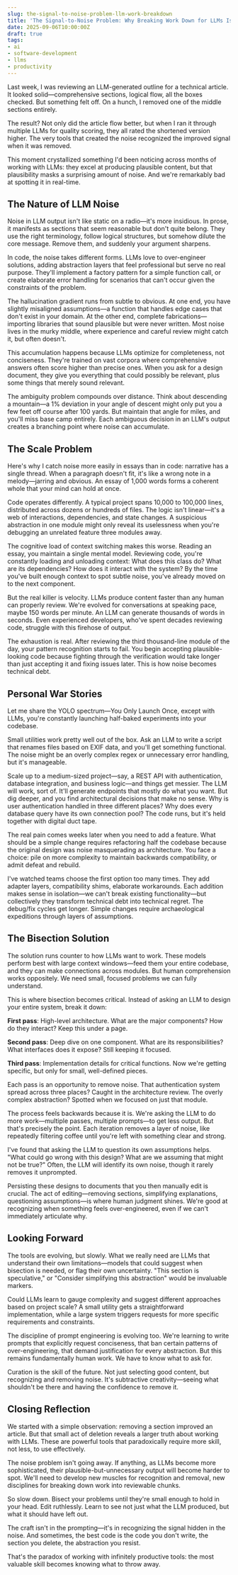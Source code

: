```yaml
---
slug: the-signal-to-noise-problem-llm-work-breakdown
title: 'The Signal-to-Noise Problem: Why Breaking Work Down for LLMs Is Harder Than It Looks'
date: 2025-09-06T10:00:00Z
draft: true
tags:
- ai
- software-development
- llms
- productivity
---
```


Last week, I was reviewing an LLM-generated outline for a technical article. It looked solid—comprehensive sections, logical flow, all the boxes checked. But something felt off. On a hunch, I removed one of the middle sections entirely. 

The result? Not only did the article flow better, but when I ran it through multiple LLMs for quality scoring, they all rated the shortened version higher. The very tools that created the noise recognized the improved signal when it was removed.

This moment crystallized something I'd been noticing across months of working with LLMs: they excel at producing plausible content, but that plausibility masks a surprising amount of noise. And we're remarkably bad at spotting it in real-time.

## The Nature of LLM Noise

Noise in LLM output isn't like static on a radio—it's more insidious. In prose, it manifests as sections that seem reasonable but don't quite belong. They use the right terminology, follow logical structures, but somehow dilute the core message. Remove them, and suddenly your argument sharpens.

In code, the noise takes different forms. LLMs love to over-engineer solutions, adding abstraction layers that feel professional but serve no real purpose. They'll implement a factory pattern for a simple function call, or create elaborate error handling for scenarios that can't occur given the constraints of the problem.

The hallucination gradient runs from subtle to obvious. At one end, you have slightly misaligned assumptions—a function that handles edge cases that don't exist in your domain. At the other end, complete fabrications—importing libraries that sound plausible but were never written. Most noise lives in the murky middle, where experience and careful review might catch it, but often doesn't.

This accumulation happens because LLMs optimize for completeness, not conciseness. They're trained on vast corpora where comprehensive answers often score higher than precise ones. When you ask for a design document, they give you everything that could possibly be relevant, plus some things that merely sound relevant.

The ambiguity problem compounds over distance. Think about descending a mountain—a 1% deviation in your angle of descent might only put you a few feet off course after 100 yards. But maintain that angle for miles, and you'll miss base camp entirely. Each ambiguous decision in an LLM's output creates a branching point where noise can accumulate.

## The Scale Problem

Here's why I catch noise more easily in essays than in code: narrative has a single thread. When a paragraph doesn't fit, it's like a wrong note in a melody—jarring and obvious. An essay of 1,000 words forms a coherent whole that your mind can hold at once.

Code operates differently. A typical project spans 10,000 to 100,000 lines, distributed across dozens or hundreds of files. The logic isn't linear—it's a web of interactions, dependencies, and state changes. A suspicious abstraction in one module might only reveal its uselessness when you're debugging an unrelated feature three modules away.

The cognitive load of context switching makes this worse. Reading an essay, you maintain a single mental model. Reviewing code, you're constantly loading and unloading context: What does this class do? What are its dependencies? How does it interact with the system? By the time you've built enough context to spot subtle noise, you've already moved on to the next component.

But the real killer is velocity. LLMs produce content faster than any human can properly review. We're evolved for conversations at speaking pace, maybe 150 words per minute. An LLM can generate thousands of words in seconds. Even experienced developers, who've spent decades reviewing code, struggle with this firehose of output.

The exhaustion is real. After reviewing the third thousand-line module of the day, your pattern recognition starts to fail. You begin accepting plausible-looking code because fighting through the verification would take longer than just accepting it and fixing issues later. This is how noise becomes technical debt.

## Personal War Stories

Let me share the YOLO spectrum—You Only Launch Once, except with LLMs, you're constantly launching half-baked experiments into your codebase.

Small utilities work pretty well out of the box. Ask an LLM to write a script that renames files based on EXIF data, and you'll get something functional. The noise might be an overly complex regex or unnecessary error handling, but it's manageable.

Scale up to a medium-sized project—say, a REST API with authentication, database integration, and business logic—and things get messier. The LLM will work, sort of. It'll generate endpoints that mostly do what you want. But dig deeper, and you find architectural decisions that make no sense. Why is user authentication handled in three different places? Why does every database query have its own connection pool? The code runs, but it's held together with digital duct tape.

The real pain comes weeks later when you need to add a feature. What should be a simple change requires refactoring half the codebase because the original design was noise masquerading as architecture. You face a choice: pile on more complexity to maintain backwards compatibility, or admit defeat and rebuild.

I've watched teams choose the first option too many times. They add adapter layers, compatibility shims, elaborate workarounds. Each addition makes sense in isolation—we can't break existing functionality—but collectively they transform technical debt into technical regret. The debug/fix cycles get longer. Simple changes require archaeological expeditions through layers of assumptions.

## The Bisection Solution

The solution runs counter to how LLMs want to work. These models perform best with large context windows—feed them your entire codebase, and they can make connections across modules. But human comprehension works oppositely. We need small, focused problems we can fully understand.

This is where bisection becomes critical. Instead of asking an LLM to design your entire system, break it down:

**First pass**: High-level architecture. What are the major components? How do they interact? Keep this under a page.

**Second pass**: Deep dive on one component. What are its responsibilities? What interfaces does it expose? Still keeping it focused.

**Third pass**: Implementation details for critical functions. Now we're getting specific, but only for small, well-defined pieces.

Each pass is an opportunity to remove noise. That authentication system spread across three places? Caught in the architecture review. The overly complex abstraction? Spotted when we focused on just that module.

The process feels backwards because it is. We're asking the LLM to do more work—multiple passes, multiple prompts—to get less output. But that's precisely the point. Each iteration removes a layer of noise, like repeatedly filtering coffee until you're left with something clear and strong.

I've found that asking the LLM to question its own assumptions helps. "What could go wrong with this design? What are we assuming that might not be true?" Often, the LLM will identify its own noise, though it rarely removes it unprompted.

Persisting these designs to documents that you then manually edit is crucial. The act of editing—removing sections, simplifying explanations, questioning assumptions—is where human judgment shines. We're good at recognizing when something feels over-engineered, even if we can't immediately articulate why.

## Looking Forward

The tools are evolving, but slowly. What we really need are LLMs that understand their own limitations—models that could suggest when bisection is needed, or flag their own uncertainty. "This section is speculative," or "Consider simplifying this abstraction" would be invaluable markers.

Could LLMs learn to gauge complexity and suggest different approaches based on project scale? A small utility gets a straightforward implementation, while a large system triggers requests for more specific requirements and constraints.

The discipline of prompt engineering is evolving too. We're learning to write prompts that explicitly request conciseness, that ban certain patterns of over-engineering, that demand justification for every abstraction. But this remains fundamentally human work. We have to know what to ask for.

Curation is the skill of the future. Not just selecting good content, but recognizing and removing noise. It's subtractive creativity—seeing what shouldn't be there and having the confidence to remove it.

## Closing Reflection

We started with a simple observation: removing a section improved an article. But that small act of deletion reveals a larger truth about working with LLMs. These are powerful tools that paradoxically require more skill, not less, to use effectively.

The noise problem isn't going away. If anything, as LLMs become more sophisticated, their plausible-but-unnecessary output will become harder to spot. We'll need to develop new muscles for recognition and removal, new disciplines for breaking down work into reviewable chunks.

So slow down. Bisect your problems until they're small enough to hold in your head. Edit ruthlessly. Learn to see not just what the LLM produced, but what it should have left out.

The craft isn't in the prompting—it's in recognizing the signal hidden in the noise. And sometimes, the best code is the code you don't write, the section you delete, the abstraction you resist.

That's the paradox of working with infinitely productive tools: the most valuable skill becomes knowing what to throw away.